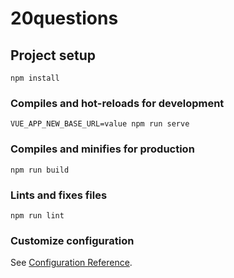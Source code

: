 # 20questions

## Project setup
```
npm install
```

### Compiles and hot-reloads for development
```
VUE_APP_NEW_BASE_URL=value npm run serve
```

### Compiles and minifies for production
```
npm run build
```

### Lints and fixes files
```
npm run lint
```

### Customize configuration
See [Configuration Reference](https://cli.vuejs.org/config/).
